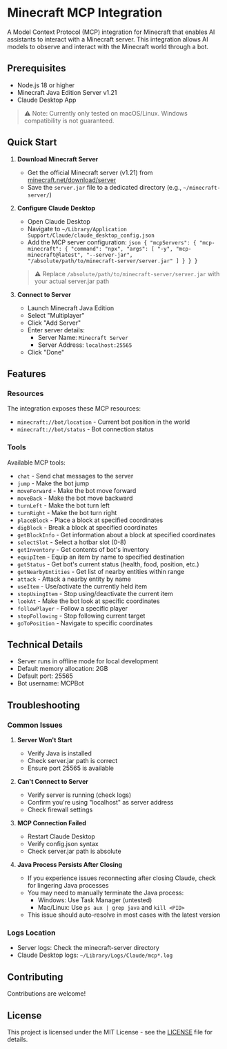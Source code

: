 # Minecraft MCP Integration

A Model Context Protocol (MCP) integration for Minecraft that enables AI assistants to interact with a Minecraft server. This integration allows AI models to observe and interact with the Minecraft world through a bot.

## Prerequisites

- Node.js 18 or higher
- Minecraft Java Edition Server v1.21
- Claude Desktop App
> ⚠️ Note: Currently only tested on macOS/Linux. Windows compatibility is not guaranteed.

## Quick Start

1. **Download Minecraft Server**
   - Get the official Minecraft server (v1.21) from [minecraft.net/download/server](https://mcversions.net)
   - Save the `server.jar` file to a dedicated directory (e.g., `~/minecraft-server/`)

2. **Configure Claude Desktop**
   - Open Claude Desktop
   - Navigate to `~/Library/Application Support/Claude/claude_desktop_config.json`
   - Add the MCP server configuration:   ```json
   {
     "mcpServers": {
       "mcp-minecraft": {
         "command": "npx",
         "args": [
           "-y",
           "mcp-minecraft@latest",
           "--server-jar",
           "/absolute/path/to/minecraft-server/server.jar"
         ]
       }
     }
   }   ```
   > ⚠️ Replace `/absolute/path/to/minecraft-server/server.jar` with your actual server.jar path

3. **Connect to Server**
   - Launch Minecraft Java Edition
   - Select "Multiplayer"
   - Click "Add Server"
   - Enter server details:
     - Server Name: `Minecraft Server`
     - Server Address: `localhost:25565`
   - Click "Done"

## Features

### Resources
The integration exposes these MCP resources:

- `minecraft://bot/location` - Current bot position in the world
- `minecraft://bot/status` - Bot connection status

### Tools
Available MCP tools:

- `chat` - Send chat messages to the server
- `jump` - Make the bot jump
- `moveForward` - Make the bot move forward
- `moveBack` - Make the bot move backward
- `turnLeft` - Make the bot turn left
- `turnRight` - Make the bot turn right
- `placeBlock` - Place a block at specified coordinates
- `digBlock` - Break a block at specified coordinates
- `getBlockInfo` - Get information about a block at specified coordinates
- `selectSlot` - Select a hotbar slot (0-8)
- `getInventory` - Get contents of bot's inventory
- `equipItem` - Equip an item by name to specified destination
- `getStatus` - Get bot's current status (health, food, position, etc.)
- `getNearbyEntities` - Get list of nearby entities within range
- `attack` - Attack a nearby entity by name
- `useItem` - Use/activate the currently held item
- `stopUsingItem` - Stop using/deactivate the current item
- `lookAt` - Make the bot look at specific coordinates
- `followPlayer` - Follow a specific player
- `stopFollowing` - Stop following current target
- `goToPosition` - Navigate to specific coordinates

## Technical Details

- Server runs in offline mode for local development
- Default memory allocation: 2GB
- Default port: 25565
- Bot username: MCPBot

## Troubleshooting

### Common Issues

1. **Server Won't Start**
   - Verify Java is installed
   - Check server.jar path is correct
   - Ensure port 25565 is available

2. **Can't Connect to Server**
   - Verify server is running (check logs)
   - Confirm you're using "localhost" as server address
   - Check firewall settings

3. **MCP Connection Failed**
   - Restart Claude Desktop
   - Verify config.json syntax
   - Check server.jar path is absolute

4. **Java Process Persists After Closing**
   - If you experience issues reconnecting after closing Claude, check for lingering Java processes
   - You may need to manually terminate the Java process:
     - Windows: Use Task Manager (untested)
     - Mac/Linux: Use `ps aux | grep java` and `kill <PID>`
   - This issue should auto-resolve in most cases with the latest version

### Logs Location
- Server logs: Check the minecraft-server directory
- Claude Desktop logs: `~/Library/Logs/Claude/mcp*.log`

## Contributing

Contributions are welcome!

## License

This project is licensed under the MIT License - see the [LICENSE](LICENSE) file for details.
